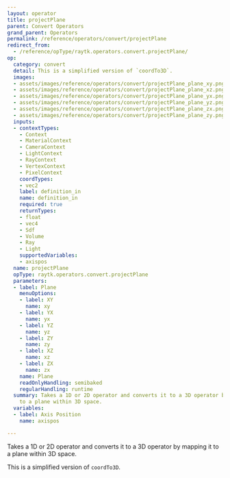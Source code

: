 ```yaml
---
layout: operator
title: projectPlane
parent: Convert Operators
grand_parent: Operators
permalink: /reference/operators/convert/projectPlane
redirect_from:
  - /reference/opType/raytk.operators.convert.projectPlane/
op:
  category: convert
  detail: This is a simplified version of `coordTo3D`.
  images:
  - assets/images/reference/operators/convert/projectPlane_plane_xy.png
  - assets/images/reference/operators/convert/projectPlane_plane_xz.png
  - assets/images/reference/operators/convert/projectPlane_plane_yx.png
  - assets/images/reference/operators/convert/projectPlane_plane_yz.png
  - assets/images/reference/operators/convert/projectPlane_plane_zx.png
  - assets/images/reference/operators/convert/projectPlane_plane_zy.png
  inputs:
  - contextTypes:
    - Context
    - MaterialContext
    - CameraContext
    - LightContext
    - RayContext
    - VertexContext
    - PixelContext
    coordTypes:
    - vec2
    label: definition_in
    name: definition_in
    required: true
    returnTypes:
    - float
    - vec4
    - Sdf
    - Volume
    - Ray
    - Light
    supportedVariables:
    - axispos
  name: projectPlane
  opType: raytk.operators.convert.projectPlane
  parameters:
  - label: Plane
    menuOptions:
    - label: XY
      name: xy
    - label: YX
      name: yx
    - label: YZ
      name: yz
    - label: ZY
      name: zy
    - label: XZ
      name: xz
    - label: ZX
      name: zx
    name: Plane
    readOnlyHandling: semibaked
    regularHandling: runtime
  summary: Takes a 1D or 2D operator and converts it to a 3D operator by mapping it
    to a plane within 3D space.
  variables:
  - label: Axis Position
    name: axispos

---
```



Takes a 1D or 2D operator and converts it to a 3D operator by mapping it to a plane within 3D space.

This is a simplified version of `coordTo3D`.